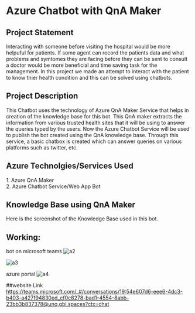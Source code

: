 <h1>Azure Chatbot with QnA Maker</h1>

<h2>Project Statement</h2>
Interacting with someone before visiting the hospital would be more helpuful for patients. If some agent can record the patients data and what problems and symtomes they are facing before they can be sent to consult a doctor would be more beneficial and time saving task for the management. In this project we made an attempt to interact with the patient to know thier health condition and this can be solved using chatbots.

<h2>Project Description</h2>

This Chatbot uses the technology of Azure QnA Maker Service that helps in creation of the knowledge base for this bot. This QnA maker extracts the information from various trusted health sites that it will be using to answer the queries typed by the users. Now the Azure Chatbot Service will be used to publish the bot created using the QnA knowledge base. Through this service, a basic chatbox is created which can answer queries on various platforms such as twitter, etc. 


 <h2> Azure Technolgies/Services Used</h2>
1. Azure QnA Maker</br>
2. Azure Chatbot Service/Web App Bot


 <h2>Knowledge Base using QnA Maker</h2>
Here is the screenshot of the Knowledge Base used in this bot.
</br>


<h2>Working:</h2>


bot on microsoft teams
![a2](https://user-images.githubusercontent.com/115469282/197379570-bf250aa5-6f4f-4012-a218-70e306951128.png)

![a3](https://user-images.githubusercontent.com/115469282/197379806-d1678f8e-988d-4573-b9bf-fb5c2e4e1f8c.png)


azure portal 
![a4](https://user-images.githubusercontent.com/115469282/197379591-84574418-cce5-42b0-82a4-b1f8059358da.png)

##website Link
https://teams.microsoft.com/_#/conversations/19:54e607d6-eee6-4dc3-b403-a427f94830ed_cf0c8278-bad1-4554-8abb-23bb3b837378@unq.gbl.spaces?ctx=chat



